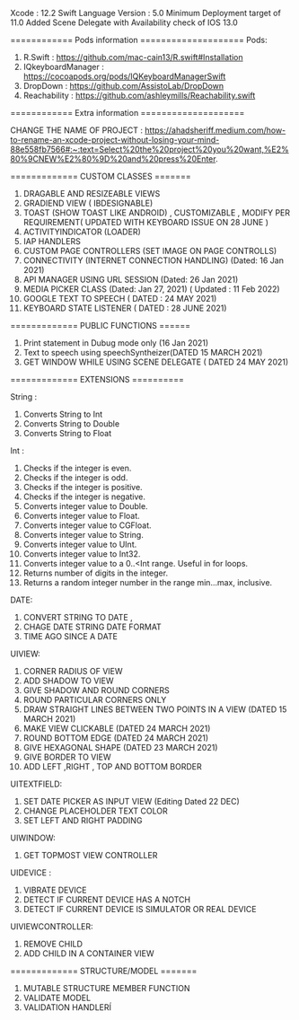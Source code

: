 

Xcode : 12.2
Swift Language Version : 5.0
Minimum Deployment target of 11.0
Added Scene Delegate with Availability check of IOS 13.0


============ Pods information ====================
Pods: 
1. R.Swift :  https://github.com/mac-cain13/R.swift#Installation
2. IQkeyboardManager : https://cocoapods.org/pods/IQKeyboardManagerSwift
3. DropDown : https://github.com/AssistoLab/DropDown
4. Reachability : https://github.com/ashleymills/Reachability.swift

============ Extra information ====================

CHANGE THE NAME OF PROJECT :
https://ahadsheriff.medium.com/how-to-rename-an-xcode-project-without-losing-your-mind-88e558fb7566#:~:text=Select%20the%20project%20you%20want,%E2%80%9CNEW%E2%80%9D%20and%20press%20Enter.


============= CUSTOM CLASSES =======

1. DRAGABLE AND RESIZEABLE VIEWS
2. GRADIEND VIEW ( IBDESIGNABLE)
3. TOAST (SHOW TOAST LIKE ANDROID) , CUSTOMIZABLE , MODIFY PER REQUIREMENT( UPDATED WITH KEYBOARD ISSUE ON 28 JUNE )
4. ACTIVITYINDICATOR (LOADER)
5. IAP HANDLERS
6. CUSTOM PAGE CONTROLLERS (SET IMAGE ON PAGE CONTROLLS)
7. CONNECTIVITY (INTERNET CONNECTION HANDLING) (Dated: 16 Jan 2021)
8. API MANAGER USING URL SESSION (Dated:  26 Jan 2021)
9. MEDIA PICKER CLASS (Dated: Jan 27, 2021) ( Updated : 11 Feb 2022)
10. GOOGLE TEXT TO SPEECH ( DATED : 24 MAY 2021)
11. KEYBOARD STATE LISTENER ( DATED : 28 JUNE 2021)

============= PUBLIC FUNCTIONS ======

1. Print statement in Dubug mode only (16 Jan 2021)
2. Text to speech using speechSyntheizer(DATED 15 MARCH 2021)
3. GET WINDOW WHILE USING SCENE DELEGATE ( DATED 24 MAY 2021)


============= EXTENSIONS ==========

String :
1.  Converts String to Int
2.  Converts String to Double
3. Converts String to Float

Int :
1. Checks if the integer is even.
2. Checks if the integer is odd.
3. Checks if the integer is positive.
4. Checks if the integer is negative.
5. Converts integer value to Double.
6. Converts integer value to Float.
7. Converts integer value to CGFloat.
8. Converts integer value to String.
9. Converts integer value to UInt.
10. Converts integer value to Int32.
11. Converts integer value to a 0..<Int range. Useful in for loops.
12. Returns number of digits in the integer.
13. Returns a random integer number in the range min...max, inclusive.


DATE:
1. CONVERT STRING TO DATE ,
2. CHAGE DATE STRING DATE FORMAT
3. TIME AGO SINCE A DATE

UIVIEW:
1. CORNER RADIUS OF VIEW
2. ADD SHADOW TO VIEW
3. GIVE SHADOW AND ROUND CORNERS
4. ROUND PARTICULAR CORNERS ONLY
5. DRAW STRAIGHT LINES BETWEEN TWO POINTS IN A VIEW (DATED 15 MARCH 2021)
6. MAKE VIEW CLICKABLE (DATED 24 MARCH 2021)
7. ROUND BOTTOM EDGE (DATED 24 MARCH 2021)
8. GIVE HEXAGONAL SHAPE  (DATED 23 MARCH 2021)
9. GIVE BORDER TO VIEW
10. ADD LEFT ,RIGHT  , TOP AND BOTTOM BORDER

UITEXTFIELD:

1. SET DATE PICKER AS INPUT VIEW (Editing Dated 22 DEC)
2. CHANGE PLACEHOLDER TEXT COLOR
4. SET LEFT AND RIGHT PADDING

UIWINDOW:

1. GET TOPMOST VIEW CONTROLLER

UIDEVICE : 

1. VIBRATE DEVICE
2. DETECT IF CURRENT DEVICE HAS A NOTCH
3. DETECT IF CURRENT DEVICE IS SIMULATOR OR REAL DEVICE


UIVIEWCONTROLLER:

1. REMOVE CHILD
2. ADD CHILD IN A CONTAINER VIEW



============= STRUCTURE/MODEL =======

1. MUTABLE STRUCTURE MEMBER FUNCTION
2. VALIDATE MODEL
3. VALIDATION HANDLERÍ
